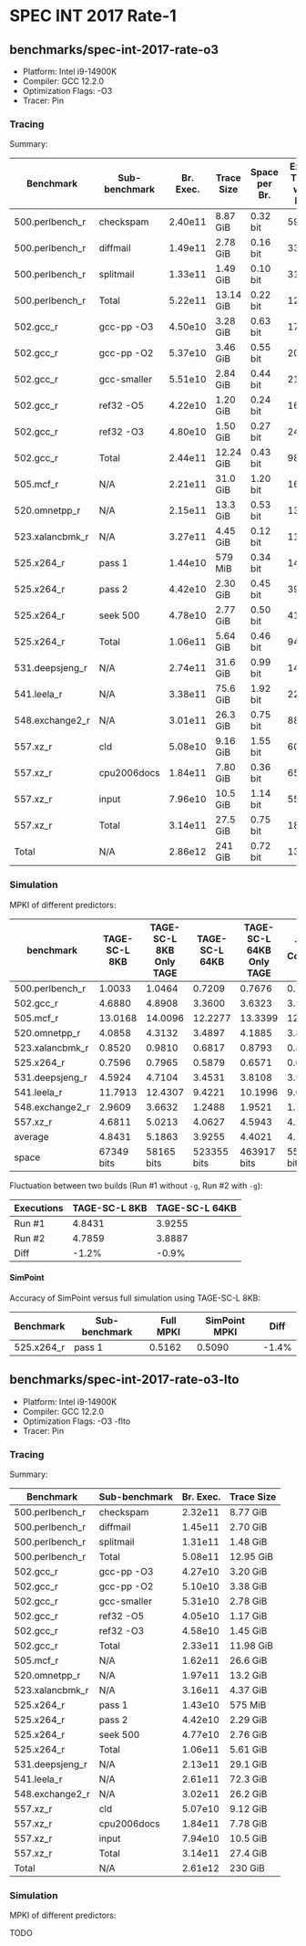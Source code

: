 # SPEC INT 2017 Rate-1

## benchmarks/spec-int-2017-rate-o3

- Platform: Intel i9-14900K
- Compiler: GCC 12.2.0
- Optimization Flags: -O3
- Tracer: Pin

### Tracing

Summary:

| Benchmark       | Sub-benchmark | Br. Exec. | Trace Size | Space per Br. | Exec. Time w/o Pin | Exec. Time w/ Pin | Overhead |
|-----------------|---------------|-----------|------------|---------------|--------------------|-------------------|----------|
| 500.perlbench_r | checkspam     | 2.40e11   | 8.87 GiB   | 0.32 bit      | 59s                | 6334s             | 107x     |
| 500.perlbench_r | diffmail      | 1.49e11   | 2.78 GiB   | 0.16 bit      | 33s                | 4615s             | 140x     |
| 500.perlbench_r | splitmail     | 1.33e11   | 1.49 GiB   | 0.10 bit      | 31s                | 3385s             | 109x     |
| 500.perlbench_r | Total         | 5.22e11   | 13.14 GiB  | 0.22 bit      | 123s               | 14334s            | 117x     |
| 502.gcc_r       | gcc-pp -O3    | 4.50e10   | 3.28 GiB   | 0.63 bit      | 17s                | 1625s             | 96x      |
| 502.gcc_r       | gcc-pp -O2    | 5.37e10   | 3.46 GiB   | 0.55 bit      | 20s                | 1930s             | 97x      |
| 502.gcc_r       | gcc-smaller   | 5.51e10   | 2.84 GiB   | 0.44 bit      | 21s                | 1830s             | 87x      |
| 502.gcc_r       | ref32 -O5     | 4.22e10   | 1.20 GiB   | 0.24 bit      | 16s                | 1369s             | 86x      |
| 502.gcc_r       | ref32 -O3     | 4.80e10   | 1.50 GiB   | 0.27 bit      | 24s                | 2209s             | 92x      |
| 502.gcc_r       | Total         | 2.44e11   | 12.24 GiB  | 0.43 bit      | 98s                | 8963s             | 91x      |
| 505.mcf_r       | N/A           | 2.21e11   | 31.0 GiB   | 1.20 bit      | 168s               | 4800s             | 29x      |
| 520.omnetpp_r   | N/A           | 2.15e11   | 13.3 GiB   | 0.53 bit      | 135s               | 7289s             | 54x      |
| 523.xalancbmk_r | N/A           | 3.27e11   | 4.45 GiB   | 0.12 bit      | 112s               | 8883s             | 79x      |
| 525.x264_r      | pass 1        | 1.44e10   | 579 MiB    | 0.34 bit      | 14s                | 348s              | 25x      |
| 525.x264_r      | pass 2        | 4.42e10   | 2.30 GiB   | 0.45 bit      | 39s                | 1202s             | 31x      |
| 525.x264_r      | seek 500      | 4.78e10   | 2.77 GiB   | 0.50 bit      | 41s                | 1258s             | 31x      |
| 525.x264_r      | Total         | 1.06e11   | 5.64 GiB   | 0.46 bit      | 94s                | 2808s             | 30x      |
| 531.deepsjeng_r | N/A           | 2.74e11   | 31.6 GiB   | 0.99 bit      | 140s               | 8093s             | 58x      |
| 541.leela_r     | N/A           | 3.38e11   | 75.6 GiB   | 1.92 bit      | 224s               | 8894s             | 40x      |
| 548.exchange2_r | N/A           | 3.01e11   | 26.3 GiB   | 0.75 bit      | 88s                | 6753s             | 77x      |
| 557.xz_r        | cld           | 5.08e10   | 9.16 GiB   | 1.55 bit      | 60s                | 1252s             | 21x      |
| 557.xz_r        | cpu2006docs   | 1.84e11   | 7.80 GiB   | 0.36 bit      | 65s                | 3923s             | 60x      |
| 557.xz_r        | input         | 7.96e10   | 10.5 GiB   | 1.14 bit      | 55s                | 1842s             | 33x      |
| 557.xz_r        | Total         | 3.14e11   | 27.5 GiB   | 0.75 bit      | 180s               | 7017s             | 39x      |
| Total           | N/A           | 2.86e12   | 241 GiB    | 0.72 bit      | 1362s              | 77834s            | 57x      |

### Simulation

MPKI of different predictors:

| benchmark       | TAGE-SC-L 8KB | TAGE-SC-L 8KB Only TAGE | TAGE-SC-L 64KB | TAGE-SC-L 64KB Only TAGE | TAGE-Cookbook | Andre Seznec Unlimited |
|-----------------|---------------|-------------------------|----------------|--------------------------|---------------|------------------------|
| 500.perlbench_r | 1.0033        | 1.0464                  | 0.7209         | 0.7676                   | 0.7774        | 0.4191                 |
| 502.gcc_r       | 4.6880        | 4.8908                  | 3.3600         | 3.6323                   | 3.5698        | 1.5747                 |
| 505.mcf_r       | 13.0168       | 14.0096                 | 12.2277        | 13.3399                  | 12.3923       | 10.7859                |
| 520.omnetpp_r   | 4.0858        | 4.3132                  | 3.4897         | 4.1885                   | 3.8276        | 2.7857                 |
| 523.xalancbmk_r | 0.8520        | 0.9810                  | 0.6817         | 0.8793                   | 0.8664        | 0.2289                 |
| 525.x264_r      | 0.7596        | 0.7965                  | 0.5879         | 0.6571                   | 0.6332        | 0.4523                 |
| 531.deepsjeng_r | 4.5924        | 4.7104                  | 3.4531         | 3.8108                   | 3.5525        | 2.1531                 |
| 541.leela_r     | 11.7913       | 12.4307                 | 9.4221         | 10.1996                  | 9.6553        | 6.8911                 |
| 548.exchange2_r | 2.9609        | 3.6632                  | 1.2488         | 1.9521                   | 1.7593        | 0.3846                 |
| 557.xz_r        | 4.6811        | 5.0213                  | 4.0627         | 4.5943                   | 4.2971        | 3.1187                 |
| average         | 4.8431        | 5.1863                  | 3.9255         | 4.4021                   | 4.1331        | 2.8794                 |
| space           | 67349 bits    | 58165 bits              | 523355 bits    | 463917 bits              | 558273 bits   | N/A                    |

Fluctuation between two builds (Run #1 without `-g`, Run #2 with `-g`):

| Executions | TAGE-SC-L 8KB | TAGE-SC-L 64KB |
|------------|---------------|----------------|
| Run #1     | 4.8431        | 3.9255         |
| Run #2     | 4.7859        | 3.8887         |
| Diff       | -1.2%         | -0.9%          |

#### SimPoint

Accuracy of SimPoint versus full simulation using TAGE-SC-L 8KB:

| Benchmark  | Sub-benchmark | Full MPKI | SimPoint MPKI | Diff  |
|------------|---------------|-----------|---------------|-------|
| 525.x264_r | pass 1        | 0.5162    | 0.5090        | -1.4% |

## benchmarks/spec-int-2017-rate-o3-lto

- Platform: Intel i9-14900K
- Compiler: GCC 12.2.0
- Optimization Flags: -O3 -flto
- Tracer: Pin

### Tracing

Summary:

| Benchmark       | Sub-benchmark | Br. Exec. | Trace Size |
|-----------------|---------------|-----------|------------|
| 500.perlbench_r | checkspam     | 2.32e11   | 8.77 GiB   |
| 500.perlbench_r | diffmail      | 1.45e11   | 2.70 GiB   |
| 500.perlbench_r | splitmail     | 1.31e11   | 1.48 GiB   |
| 500.perlbench_r | Total         | 5.08e11   | 12.95 GiB  |
| 502.gcc_r       | gcc-pp -O3    | 4.27e10   | 3.20 GiB   |
| 502.gcc_r       | gcc-pp -O2    | 5.10e10   | 3.38 GiB   |
| 502.gcc_r       | gcc-smaller   | 5.31e10   | 2.78 GiB   |
| 502.gcc_r       | ref32 -O5     | 4.05e10   | 1.17 GiB   |
| 502.gcc_r       | ref32 -O3     | 4.58e10   | 1.45 GiB   |
| 502.gcc_r       | Total         | 2.33e11   | 11.98 GiB  |
| 505.mcf_r       | N/A           | 1.62e11   | 26.6 GiB   |
| 520.omnetpp_r   | N/A           | 1.97e11   | 13.2 GiB   |
| 523.xalancbmk_r | N/A           | 3.16e11   | 4.37 GiB   |
| 525.x264_r      | pass 1        | 1.43e10   | 575 MiB    |
| 525.x264_r      | pass 2        | 4.42e10   | 2.29 GiB   |
| 525.x264_r      | seek 500      | 4.77e10   | 2.76 GiB   |
| 525.x264_r      | Total         | 1.06e11   | 5.61 GiB   |
| 531.deepsjeng_r | N/A           | 2.13e11   | 29.1 GiB   |
| 541.leela_r     | N/A           | 2.61e11   | 72.3 GiB   |
| 548.exchange2_r | N/A           | 3.02e11   | 26.2 GiB   |
| 557.xz_r        | cld           | 5.07e10   | 9.12 GiB   |
| 557.xz_r        | cpu2006docs   | 1.84e11   | 7.78 GiB   |
| 557.xz_r        | input         | 7.94e10   | 10.5 GiB   |
| 557.xz_r        | Total         | 3.14e11   | 27.4 GiB   |
| Total           | N/A           | 2.61e12   | 230 GiB    |

### Simulation

MPKI of different predictors:

TODO
